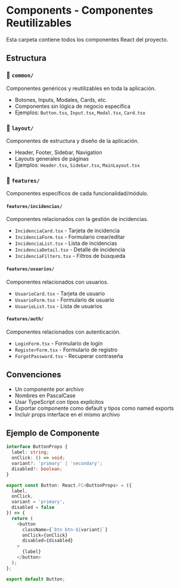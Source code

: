 # Components - Componentes Reutilizables

Esta carpeta contiene todos los componentes React del proyecto.

## Estructura

### 📁 `common/`

Componentes genéricos y reutilizables en toda la aplicación.

- Botones, Inputs, Modales, Cards, etc.
- Componentes sin lógica de negocio específica
- Ejemplos: `Button.tsx`, `Input.tsx`, `Modal.tsx`, `Card.tsx`

### 📁 `layout/`

Componentes de estructura y diseño de la aplicación.

- Header, Footer, Sidebar, Navigation
- Layouts generales de páginas
- Ejemplos: `Header.tsx`, `Sidebar.tsx`, `MainLayout.tsx`

### 📁 `features/`

Componentes específicos de cada funcionalidad/módulo.

#### `features/incidencias/`

Componentes relacionados con la gestión de incidencias.

- `IncidenciaCard.tsx` - Tarjeta de incidencia
- `IncidenciaForm.tsx` - Formulario crear/editar
- `IncidenciaList.tsx` - Lista de incidencias
- `IncidenciaDetail.tsx` - Detalle de incidencia
- `IncidenciaFilters.tsx` - Filtros de búsqueda

#### `features/usuarios/`

Componentes relacionados con usuarios.

- `UsuarioCard.tsx` - Tarjeta de usuario
- `UsuarioForm.tsx` - Formulario de usuario
- `UsuarioList.tsx` - Lista de usuarios

#### `features/auth/`

Componentes relacionados con autenticación.

- `LoginForm.tsx` - Formulario de login
- `RegisterForm.tsx` - Formulario de registro
- `ForgotPassword.tsx` - Recuperar contraseña

## Convenciones

- Un componente por archivo
- Nombres en PascalCase
- Usar TypeScript con tipos explícitos
- Exportar componente como default y tipos como named exports
- Incluir props interface en el mismo archivo

## Ejemplo de Componente

```typescript
interface ButtonProps {
  label: string;
  onClick: () => void;
  variant?: 'primary' | 'secondary';
  disabled?: boolean;
}

export const Button: React.FC<ButtonProps> = ({
  label,
  onClick,
  variant = 'primary',
  disabled = false
}) => {
  return (
    <button
      className={`btn btn-${variant}`}
      onClick={onClick}
      disabled={disabled}
    >
      {label}
    </button>
  );
};

export default Button;
```
